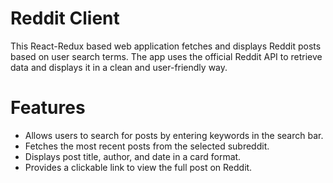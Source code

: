 # Reddit Client

This React-Redux based web application fetches and displays Reddit posts based on user search terms. The app uses the official Reddit API to retrieve data and displays it in a clean and user-friendly way.

# Features
- Allows users to search for posts by entering keywords in the search bar.
- Fetches the most recent posts from the selected subreddit.
- Displays post title, author, and date in a card format.
- Provides a clickable link to view the full post on Reddit.

